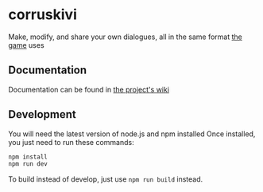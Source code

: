 # corruskivi
Make, modify, and share your own dialogues, all in the same format [the game](https://corru.observer) uses

## Documentation
Documentation can be found in [the project's wiki](https://github.com/craftxbox/corruskivi/wiki/)

## Development
You will need the latest version of node.js and npm installed
Once installed, you just need to run these commands:
```bash
npm install
npm run dev
```
To build instead of develop, just use `npm run build` instead.
